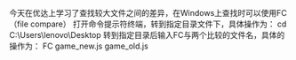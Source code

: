 今天在优达上学习了查找较大文件之间的差异，在Windows上查找时可以使用FC（file compare）
打开命令提示符终端，转到指定目录文件下，具体操作为：
cd C:\Users\lenovo\Desktop
转到指定目录后输入FC与两个比较的文件名，具体的操作为：
FC game_new.js game_old.js
